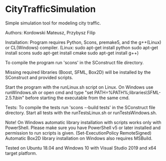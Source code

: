 # CityTrafficSimulation
Simple simulation tool for modeling city traffic.

Authors: Kordowski Mateusz, Przybysz Filip


Installation:
Program requires Python, Scons, premake5, and the g++(Linux) or CL(Windows) compiler.
(Linux:
sudo apt-get install python
sudo apt-get install scons
sudo apt-get install cmake
sudo apt-get install g++)

To compile the program run 'scons' in the SConstruct file directory.

Missing required libraries (Boost, SFML, Box2D) will be installed by the SConstruct and provided scripts.


Start the program with the runLinux.sh script on Linux.
On Windows use runWindows.sh or open cmd and type "set PATH=%PATH%;libraries\SFML-2.5.1\bin" before starting the executable from the same cmd.


Tests:
To compile the tests run 'scons --build tests' in the SConstruct file directory.
Start all tests with the runTestsLinux.sh or runTestsWindows.sh.


Note!
On Windows automatic library installation with scripts works only with PowerShell.
Please make sure you have PowerShell v5 or later installed and permission to run scripts is given.
(Set-ExecutionPolicy RemoteSigned)
Automatic Box2D library installation on Windows also requires MSBuild.

Tested on Ubuntu 18.04 and Windows 10 with Visual Studio 2019 and x64 target platform.
